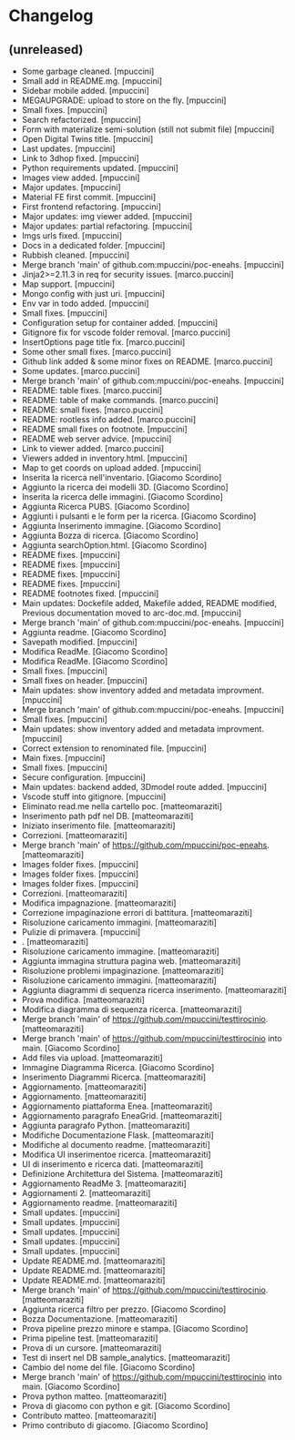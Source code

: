 Changelog
=========


(unreleased)
------------
- Some garbage cleaned. [mpuccini]
- Small add in README.mg. [mpuccini]
- Sidebar mobile added. [mpuccini]
- MEGAUPGRADE: upload to store on the fly. [mpuccini]
- Small fixes. [mpuccini]
- Search refactorized. [mpuccini]
- Form with materialize semi-solution (still not submit file) [mpuccini]
- Open Digital Twins title. [mpuccini]
- Last updates. [mpuccini]
- Link to 3dhop fixed. [mpuccini]
- Python requirements updated. [mpuccini]
- Images view added. [mpuccini]
- Major updates. [mpuccini]
- Material FE first commit. [mpuccini]
- First frontend refactoring. [mpuccini]
- Major updates: img viewer added. [mpuccini]
- Major updates: partial refactoring. [mpuccini]
- Imgs urls fixed. [mpuccini]
- Docs in a dedicated folder. [mpuccini]
- Rubbish cleaned. [mpuccini]
- Merge branch 'main' of github.com:mpuccini/poc-eneahs. [mpuccini]
- Jinja2>=2.11.3 in req for security issues. [marco.puccini]
- Map support. [mpuccini]
- Mongo config with just uri. [mpuccini]
- Env var in todo added. [mpuccini]
- Small fixes. [mpuccini]
- Configuration setup for container added. [mpuccini]
- Gitignore fix for vscode folder removal. [marco.puccini]
- InsertOptions page title fix. [marco.puccini]
- Some other small fixes. [marco.puccini]
- Github link added & some minor fixes on README. [marco.puccini]
- Some updates. [marco.puccini]
- Merge branch 'main' of github.com:mpuccini/poc-eneahs. [mpuccini]
- README: table fixes. [marco.puccini]
- README: table of make commands. [marco.puccini]
- README: small fixes. [marco.puccini]
- README: rootless info added. [marco.puccini]
- README small fixes on footnote. [mpuccini]
- README web server advice. [mpuccini]
- Link to viewer added. [marco.puccini]
- Viewers added in inventory.html. [mpuccini]
- Map to get coords on upload added. [mpuccini]
- Inserita la ricerca nell'inventario. [Giacomo Scordino]
- Aggiunto la ricerca dei  modelli 3D. [Giacomo Scordino]
- Inserita la ricerca delle immagini. [Giacomo Scordino]
- Aggiunta Ricerca PUBS. [Giacomo Scordino]
- Aggiunti i pulsanti e le form per la ricerca. [Giacomo Scordino]
- Aggiunta Inserimento immagine. [Giacomo Scordino]
- Aggiunta Bozza di ricerca. [Giacomo Scordino]
- Aggiunta searchOption.html. [Giacomo Scordino]
- README fixes. [mpuccini]
- README fixes. [mpuccini]
- README fixes. [mpuccini]
- README fixes. [mpuccini]
- README footnotes fixed. [mpuccini]
- Main updates: Dockefile added, Makefile added, README modified,
  Previous documentation moved to arc-doc.md. [mpuccini]
- Merge branch 'main' of github.com:mpuccini/poc-eneahs. [mpuccini]
- Aggiunta readme. [Giacomo Scordino]
- Savepath modified. [mpuccini]
- Modifica ReadMe. [Giacomo Scordino]
- Modifica ReadMe. [Giacomo Scordino]
- Small fixes. [mpuccini]
- Small fixes on header. [mpuccini]
- Main updates: show inventory added and metadata improvment. [mpuccini]
- Merge branch 'main' of github.com:mpuccini/poc-eneahs. [mpuccini]
- Small fixes. [mpuccini]
- Main updates: show inventory added and metadata improvment. [mpuccini]
- Correct extension to renominated file. [mpuccini]
- Main fixes. [mpuccini]
- Small fixes. [mpuccini]
- Secure configuration. [mpuccini]
- Main updates: backend added, 3Dmodel route added. [mpuccini]
- Vscode stuff into gitignore. [mpuccini]
- Eliminato read.me nella cartello poc. [matteomaraziti]
- Inserimento path pdf nel DB. [matteomaraziti]
- Iniziato inserimento file. [matteomaraziti]
- Correzioni. [matteomaraziti]
- Merge branch 'main' of https://github.com/mpuccini/poc-eneahs.
  [matteomaraziti]
- Images folder fixes. [mpuccini]
- Images folder fixes. [mpuccini]
- Images folder fixes. [mpuccini]
- Correzioni. [matteomaraziti]
- Modifica impagnazione. [matteomaraziti]
- Correzione impaginazione errori di battitura. [matteomaraziti]
- Risoluzione caricamento immagini. [matteomaraziti]
- Pulizie di primavera. [mpuccini]
- . [matteomaraziti]
- Risoluzione caricamento immagine. [matteomaraziti]
- Aggiunta immagina struttura pagina web. [matteomaraziti]
- Risoluzione problemi impaginazione. [matteomaraziti]
- Risoluzione caricamento immagini. [matteomaraziti]
- Aggiunta diagrammi di sequenza ricerca inserimento. [matteomaraziti]
- Prova modifica. [matteomaraziti]
- Modifica diagramma di sequenza ricerca. [matteomaraziti]
- Merge branch 'main' of https://github.com/mpuccini/testtirocinio.
  [matteomaraziti]
- Merge branch 'main' of https://github.com/mpuccini/testtirocinio into
  main. [Giacomo Scordino]
- Add files via upload. [matteomaraziti]
- Immagine Diagramma Ricerca. [Giacomo Scordino]
- Inserimento Diagrammi Ricerca. [matteomaraziti]
- Aggiornamento. [matteomaraziti]
- Aggiornamento. [matteomaraziti]
- Aggiornamento piattaforma Enea. [matteomaraziti]
- Aggiornamento paragrafo EneaGrid. [matteomaraziti]
- Aggiunta paragrafo Python. [matteomaraziti]
- Modifiche Documentazione Flask. [matteomaraziti]
- Modifiche al documento readme. [matteomaraziti]
- Modifica UI inserimentoe ricerca. [matteomaraziti]
- UI di inserimento e ricerca dati. [matteomaraziti]
- Definizione Architettura del Sistema. [matteomaraziti]
- Aggiornamento ReadMe 3. [matteomaraziti]
- Aggiornamenti 2. [matteomaraziti]
- Aggiornamento readme. [matteomaraziti]
- Small updates. [mpuccini]
- Small updates. [mpuccini]
- Small updates. [mpuccini]
- Small updates. [mpuccini]
- Small updates. [mpuccini]
- Update README.md. [matteomaraziti]
- Update README.md. [matteomaraziti]
- Update README.md. [matteomaraziti]
- Merge branch 'main' of https://github.com/mpuccini/testtirocinio.
  [matteomaraziti]
- Aggiunta ricerca filtro per prezzo. [Giacomo Scordino]
- Bozza Documentazione. [matteomaraziti]
- Prova pipeline prezzo minore e stampa. [Giacomo Scordino]
- Prima pipeline test. [matteomaraziti]
- Prova di un cursore. [matteomaraziti]
- Test di insert nel DB sample_analytics. [matteomaraziti]
- Cambio del nome del file. [Giacomo Scordino]
- Merge branch 'main' of https://github.com/mpuccini/testtirocinio into
  main. [Giacomo Scordino]
- Prova python matteo. [matteomaraziti]
- Prova di giacomo con python e git. [Giacomo Scordino]
- Contributo matteo. [matteomaraziti]
- Primo contributo di giacomo. [Giacomo Scordino]


